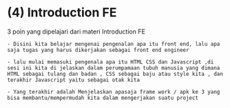 # (4) Introduction FE  
3 poin yang dipelajari dari materi Introduction FE

    - Disini kita belajar mengenai pengenalan apa itu front end, lalu apa saja tugas yang harus dikerjakan sebagai front end engineer

    - lalu mulai memasuki pengenala apa itu HTML CSS dan Javascript ,di sesi ini kita di jelaskan dalam perumpamaan tubuh manusia yang dimana HTML sebagai tulang dan badan , CSS sebagai baju atau style kita , dan terakhir Javascript yaitu sebagai otak kita

    - Yang terakhir adalah Menjelaskan apasaja frame work / apk ke 3 yang bisa membantu/mempermudah kita dalam mengerjakan suatu project


